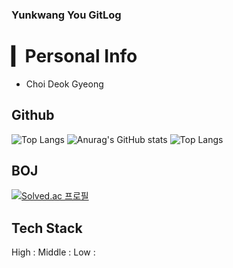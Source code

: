 ### Yunkwang You GitLog

# ▎Personal Info
- Choi Deok Gyeong

## Github
![Top Langs](https://github-readme-stats.vercel.app/api/top-langs/?username=YUNKWANGYOU&layout=compact&theme=vue)
![Anurag's GitHub stats](https://github-readme-stats-sand-six-91.vercel.app/api?username=YUNKWANGYOU&show_icons=true&count_private=true&line_height=24&theme=vue&hide=stars)
![Top Langs](https://github-readme-stats-sand-six-91.vercel.app/api/top-langs/?username=YUNKWANGYOU&layout=compact&theme=vue)

## BOJ
[![Solved.ac
프로필](http://mazassumnida.wtf/api/v2/generate_badge?boj=1996yyk)](https://solved.ac/1996yyk)

## Tech Stack
High :
Middle :
Low :
<!--
**YUNKWANGYOU/YUNKWANGYOU** is a ✨ _special_ ✨ repository because its `README.md` (this file) appears on your GitHub profile.

Here are some ideas to get you started:

- 🔭 I’m currently working on ...
- 🌱 I’m currently learning ...
- 👯 I’m looking to collaborate on ...
- 🤔 I’m looking for help with ...
- 💬 Ask me about ...
- 📫 How to reach me: ...
- 😄 Pronouns: ...
- ⚡ Fun fact: ...
-->
